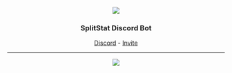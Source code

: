 <p align="center"><a href="https://awexxx.xyz/splitstatbot/">
<img src="https://cdn.discordapp.com/app-icons/868689248218411050/cfb8eb37a8dcacefc9228d0949667ff1.png?size=256">
</p></a>

<h3 align="center">SplitStat Discord Bot</h3>
    <p align="center"><a href="https://dsc.gg/splitstat">Discord</a> - <a href="https://thatalex.dev/splitstatbot/">Invite</a></p>
<hr>
<p align="center">
<a href="https://top.gg/bot/868689248218411050">
  <img src="https://top.gg/api/widget/868689248218411050.svg">
</a>
</p>
